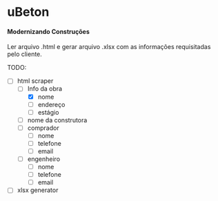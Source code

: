 # uBeton 

#### Modernizando Construções

Ler arquivo .html e gerar arquivo .xlsx com as informações requisitadas pelo cliente. 

TODO:

- [ ] html scraper
  - [ ] Info da obra
    - [x] nome
    - [ ] endereço
    - [ ] estágio
  - [ ] nome da construtora
  - [ ] comprador
    - [ ] nome 
    - [ ] telefone 
    - [ ] email
  - [ ] engenheiro
    - [ ] nome 
    - [ ] telefone 
    - [ ] email
- [ ] xlsx generator